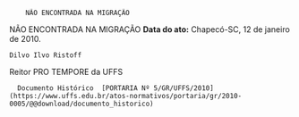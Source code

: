         NÃO ENCONTRADA NA MIGRAÇÃO  

 NÃO ENCONTRADA NA MIGRAÇÃO    **Data do ato:** Chapecó-SC, 12 de janeiro de 2010.   
 

    Dilvo Ilvo Ristoff   
 Reitor PRO TEMPORE da UFFS 

      Documento Histórico  [PORTARIA Nº 5/GR/UFFS/2010](https://www.uffs.edu.br/atos-normativos/portaria/gr/2010-0005/@@download/documento_historico)     
      